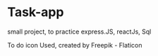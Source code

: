 # Task-app

small project, to practice express.JS, reactJs, Sql

To do icon Used, created by Freepik - Flaticon
